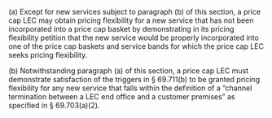 (a) Except for new services subject to paragraph (b) of this section, a price cap LEC may obtain pricing flexibility for a new service that has not been incorporated into a price cap basket by demonstrating in its pricing flexibility petition that the new service would be properly incorporated into one of the price cap baskets and service bands for which the price cap LEC seeks pricing flexibility.

(b) Notwithstanding paragraph (a) of this section, a price cap LEC must demonstrate satisfaction of the triggers in § 69.711(b) to be granted pricing flexibility for any new service that falls within the definition of a “channel termination between a LEC end office and a customer premises” as specified in § 69.703(a)(2).

